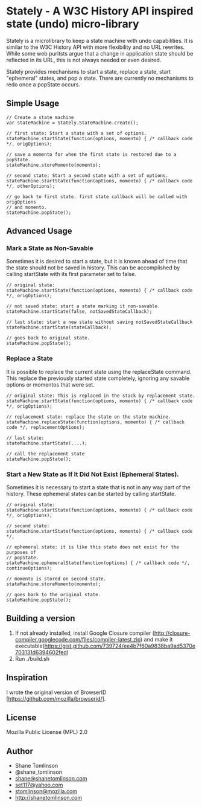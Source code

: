 # Stately - A W3C History API inspired state (undo) micro-library

Stately is a microlibrary to keep a state machine with undo capabilities. It is similar to the W3C History API with more flexibility and no URL rewrites. While some web puritsts argue that a change in application state should be reflected in its URL, this is not always needed or even desired.

Stately provides mechanisms to start a state, replace a state, start "ephemeral" states, and pop a state. There are currently no mechanisms to redo once a popState occurs.

## Simple Usage
```
// Create a state machine
var stateMachine = Stately.StateMachine.create();

// first state: Start a state with a set of options.
stateMachine.startState(function(options, momento) { /* callback code */, origOptions);

// save a momento for when the first state is restored due to a popState.
stateMachine.storeMomento(momento);

// second state: Start a second state with a set of options.
stateMachine.startState(function(options, momento) { /* callback code */, otherOptions);

// go back to first state. first state callback will be called with origOptions
// and momento.
stateMachine.popState();
```


## Advanced Usage

### Mark a State as Non-Savable
Sometimes it is desired to start a state, but it is known ahead of time that the state should not be saved in history.  This can be accomplished by calling startState with its first parameter set to false.
```
// original state:
stateMachine.startState(function(options, momento) { /* callback code */, origOptions);

// not saved state: start a state marking it non-savable.
stateMachine.startState(false, notSavedStateCallback);

// last state: start a new state without saving notSavedStateCallback
stateMachine.startState(stateCallback);

// goes back to original state.
stateMachine.popState();
```

### Replace a State
It is possible to replace the current state using the replaceState command.  This replace the previously started state completely, ignoring any savable options or momentos that were set.

```
// original state: This is replaced in the stack by replacement state.
stateMachine.startState(function(options, momento) { /* callback code */, origOptions);

// replacement state: replace the state on the state machine.
stateMachine.replaceState(function(options, momento) { /* callback code */, replacementOptions);

// last state:
stateMachine.startState(....);

// call the replacement state
stateMachine.popState();
```

### Start a New State as If It Did Not Exist (Ephemeral States).
Sometimes it is necessary to start a state that is not in any way part of the history. These ephemeral states can be started by calling startState.
```
// original state:
stateMachine.startState(function(options, momento) { /* callback code */, origOptions);

// second state:
stateMachine.startState(function(options, momento) { /* callback code */,

// ephemeral state: it is like this state does not exist for the purposes of
// popState.
stateMachine.ephemeralState(function(options) { /* callback code */, continueOptions);

// momento is stored on second state.
stateMachine.storeMomento(momento);

// goes back to the original state.
stateMachine.popState();
```


## Building a version
1. If not already installed, install Google Closure compiler (http://closure-compiler.googlecode.com/files/compiler-latest.zip) and make it executable(https://gist.github.com/739724/ee4b7f60a9838ba9ad5370e703131d6394602fed)
2. Run ./build.sh

## Inspiration
I wrote the original version of BrowserID [https://github.com/mozilla/browserid/].

## License
Mozilla Public License (MPL) 2.0

## Author
* Shane Tomlinson
* @shane_tomlinson
* shane@shanetomlinson.com
* set117@yahoo.com
* stomlinson@mozilla.com
* http://shanetomlinson.com
